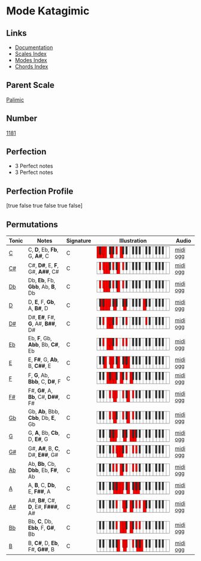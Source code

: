 # Mode Katagimic

## Links

- [Documentation](index.md)
- [Scales Index](Scales.md)
- [Modes Index](Modes.md)
- [Chords Index](Chords.md)

## Parent Scale

[Palimic](ScalePalimic.md)

## Number

[1181](https://ianring.com/musictheory/scales/1181)

## Perfection

- 3 Perfect notes
- 3 Perfect notes

## Perfection Profile

[true false true false true false]

## Permutations

| Tonic | Notes | Signature | Illustration | Audio |
|-------|-------|-----------|--------------|-------|
| [C](ModeCNaturalKatagimic.md) | C, **D**, Eb, **Fb**, G, **A#**, C | C | ![CNaturalKatagimic](ModeCNaturalKatagimic.png) | [midi](ModeCNaturalKatagimic.mid) [ogg](ModeCNaturalKatagimic.ogg) |
| [C#](ModeCSharpKatagimic.md) | C#, **D#**, E, **F**, G#, **A##**, C# | C | ![CSharpKatagimic](ModeCSharpKatagimic.png) | [midi](ModeCSharpKatagimic.mid) [ogg](ModeCSharpKatagimic.ogg) |
| [Db](ModeDFlatKatagimic.md) | Db, **Eb**, Fb, **Gbb**, Ab, **B**, Db | C | ![DFlatKatagimic](ModeDFlatKatagimic.png) | [midi](ModeDFlatKatagimic.mid) [ogg](ModeDFlatKatagimic.ogg) |
| [D](ModeDNaturalKatagimic.md) | D, **E**, F, **Gb**, A, **B#**, D | C | ![DNaturalKatagimic](ModeDNaturalKatagimic.png) | [midi](ModeDNaturalKatagimic.mid) [ogg](ModeDNaturalKatagimic.ogg) |
| [D#](ModeDSharpKatagimic.md) | D#, **E#**, F#, **G**, A#, **B##**, D# | C | ![DSharpKatagimic](ModeDSharpKatagimic.png) | [midi](ModeDSharpKatagimic.mid) [ogg](ModeDSharpKatagimic.ogg) |
| [Eb](ModeEFlatKatagimic.md) | Eb, **F**, Gb, **Abb**, Bb, **C#**, Eb | C | ![EFlatKatagimic](ModeEFlatKatagimic.png) | [midi](ModeEFlatKatagimic.mid) [ogg](ModeEFlatKatagimic.ogg) |
| [E](ModeENaturalKatagimic.md) | E, **F#**, G, **Ab**, B, **C##**, E | C | ![ENaturalKatagimic](ModeENaturalKatagimic.png) | [midi](ModeENaturalKatagimic.mid) [ogg](ModeENaturalKatagimic.ogg) |
| [F](ModeFNaturalKatagimic.md) | F, **G**, Ab, **Bbb**, C, **D#**, F | C | ![FNaturalKatagimic](ModeFNaturalKatagimic.png) | [midi](ModeFNaturalKatagimic.mid) [ogg](ModeFNaturalKatagimic.ogg) |
| [F#](ModeFSharpKatagimic.md) | F#, **G#**, A, **Bb**, C#, **D##**, F# | C | ![FSharpKatagimic](ModeFSharpKatagimic.png) | [midi](ModeFSharpKatagimic.mid) [ogg](ModeFSharpKatagimic.ogg) |
| [Gb](ModeGFlatKatagimic.md) | Gb, **Ab**, Bbb, **Cbb**, Db, **E**, Gb | C | ![GFlatKatagimic](ModeGFlatKatagimic.png) | [midi](ModeGFlatKatagimic.mid) [ogg](ModeGFlatKatagimic.ogg) |
| [G](ModeGNaturalKatagimic.md) | G, **A**, Bb, **Cb**, D, **E#**, G | C | ![GNaturalKatagimic](ModeGNaturalKatagimic.png) | [midi](ModeGNaturalKatagimic.mid) [ogg](ModeGNaturalKatagimic.ogg) |
| [G#](ModeGSharpKatagimic.md) | G#, **A#**, B, **C**, D#, **E##**, G# | C | ![GSharpKatagimic](ModeGSharpKatagimic.png) | [midi](ModeGSharpKatagimic.mid) [ogg](ModeGSharpKatagimic.ogg) |
| [Ab](ModeAFlatKatagimic.md) | Ab, **Bb**, Cb, **Dbb**, Eb, **F#**, Ab | C | ![AFlatKatagimic](ModeAFlatKatagimic.png) | [midi](ModeAFlatKatagimic.mid) [ogg](ModeAFlatKatagimic.ogg) |
| [A](ModeANaturalKatagimic.md) | A, **B**, C, **Db**, E, **F##**, A | C | ![ANaturalKatagimic](ModeANaturalKatagimic.png) | [midi](ModeANaturalKatagimic.mid) [ogg](ModeANaturalKatagimic.ogg) |
| [A#](ModeASharpKatagimic.md) | A#, **B#**, C#, **D**, E#, **F###**, A# | C | ![ASharpKatagimic](ModeASharpKatagimic.png) | [midi](ModeASharpKatagimic.mid) [ogg](ModeASharpKatagimic.ogg) |
| [Bb](ModeBFlatKatagimic.md) | Bb, **C**, Db, **Ebb**, F, **G#**, Bb | C | ![BFlatKatagimic](ModeBFlatKatagimic.png) | [midi](ModeBFlatKatagimic.mid) [ogg](ModeBFlatKatagimic.ogg) |
| [B](ModeBNaturalKatagimic.md) | B, **C#**, D, **Eb**, F#, **G##**, B | C | ![BNaturalKatagimic](ModeBNaturalKatagimic.png) | [midi](ModeBNaturalKatagimic.mid) [ogg](ModeBNaturalKatagimic.ogg) |
